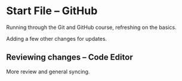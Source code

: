# Start File – GitHub

Running through the Git and GitHub course, refreshing on the basics.

Adding a few other changes for updates.

## Reviewing changes – Code Editor

More review and general syncing.